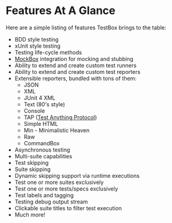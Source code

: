 # Features At A Glance

Here are a simple listing of features TestBox brings to the table:

* BDD style testing
* xUnit style testing
* Testing life-cycle methods
* [MockBox](http://wiki.coldbox.org/wiki/MockBox.cfm) integration for mocking and stubbing
* Ability to extend and create custom test runners
* Ability to extend and create custom test reporters
* Extensible reporters, bundled with tons of them:
    * JSON
    * XML
    * JUnit 4 XML
    * Text (80's style)
    * Console
    * TAP ([Test Anything Protocol](http://testanything.org/))
    * Simple HTML
    * Min - Minimalistic Heaven
    * Raw
    * CommandBox
* Asynchronous testing
* Multi-suite capabilities
* Test skipping
* Suite skipping
* Dynamic skipping support via runtime executions
* Test one or more suites exclusively
* Test one or more tests/specs exclusively
* Test labels and tagging
* Testing debug output stream
* Clickable suite titles to filter test execution
* Much more!



